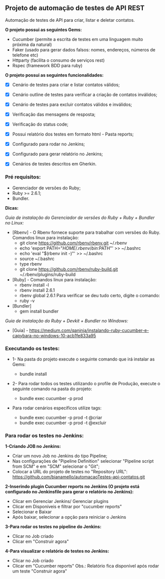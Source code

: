## Projeto de automação de testes de API REST

Automação de testes de API para criar, listar e deletar contatos.

**O projeto possui as seguintes Gems:**

- Cucumber (permite a escrita de testes em uma linguagem muito próxima da natural)
- Faker (usado para gerar dados falsos: nomes, endereços, números de telefone etc)
- Httparty (facilita o consumo de serviços rest)
- Rspec (framework BDD para ruby)

**O projeto possui as seguintes funcionalidades:**
- [x] Cenário de testes para criar e listar contatos válidos;
- [x] Cenário outline de testes para verificar a criação de contatos inválidos;
- [x] Cenário de testes para excluir contatos válidos e inválidos;
- [x] Verificação das mensagens de resposta;
- [x] Verificação do status code;
- [x] Possui relatório dos testes em formato html - Pasta reports;
- [x] Configurado para rodar no Jenkins;
- [x] Configurado para gerar relatório no Jenkins;
- [x] Cenários de testes descritos em Gherkin.


### Pré requisitos:

- Gerenciador de versões do Ruby;
- Ruby >= 2.6.1;
- Bundler.

**Dicas:**

*Guia de instalação do Gerenciador de versões do Ruby + Ruby + Bundler no Linux:*
- [Rbenv] - O Rbenv fornece suporte para trabalhar com versões do Ruby. Comandos linux para instalação:
	- git clone https://github.com/rbenv/rbenv.git ~/.rbenv
	- echo 'export PATH="$HOME/.rbenv/bin:$PATH"' >> ~/.bashrc
	- echo 'eval "$(rbenv init -)"' >> ~/.bashrc
	- source ~/.bashrc
	- type rbenv
	- git clone https://github.com/rbenv/ruby-build.git ~/.rbenv/plugins/ruby-build
- [Ruby] - Comandos linux para instalação:
	- rbenv install -l
	- rbenv install 2.6.1
	- rbenv global 2.6.1
	Para verificar se deu tudo certo, digite o comando:
	- ruby -v
- [Bundler]
	- gem install bundler

*Guia de instalação do Ruby + Devkit + Bundler no Windows:*
- [Guia] - https://medium.com/qaninja/instalando-ruby-cucumber-e-capybara-no-windows-10-acb1fe833a95


### Executando os testes:

- 1- Na pasta do projeto execute o seguinte comando que irá instalar as Gems:
	- bundle install

- 2- Para rodar todos os testes utilizando o profile de Produção, execute o seguinte comando na pasta do projeto:
	- bundle exec cucumber -p prod

- Para rodar cenários específicos utilize tags:
	- bundle exec cucumber -p prod -t @criar
    - bundle exec cucumber -p prod -t @excluir


### Para rodar os testes no Jenkins:

**1-Criando JOB no Jenkins:**
- Criar um novo Job no Jenkins do tipo Pipeline;
- Nas configurações de "Pipeline Definition" selecionar "Pipeline script from SCM" e em "SCM" selecionar o "Git";
- Colocar a URL do projeto de testes no "Repository URL": https://github.com/bianamello/automacaoTestes-api-contatos.git

**2-Inserindo plugin Cucumber reports no Jenkins (O projeto está configurado no Jenkinsfile para gerar o relatório no Jenkins):**
- Clicar em Gerenciar Jenkins/ Gerenciar plugins
- Clicar em Disponíveis e filtrar por "cucumber reports"
- Selecionar e Baixar
- Após baixar, selecionar a opção para reiniciar o Jenkins

**3-Para rodar os testes no pipeline do Jenkins:**
- Clicar no Job criado
- Clicar em "Construir agora"

**4-Para visualizar o relatório de testes no Jenkins:**
- Clicar no Job criado
- Clicar em "Cucumber reports" Obs.: Relatório fica disponível após rodar um teste "Construir agora"